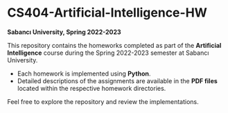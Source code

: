 # CS404-Artificial-Intelligence-HW

**Sabancı University, Spring 2022-2023**

This repository contains the homeworks completed as part of the **Artificial Intelligence** course during the Spring 2022-2023 semester at Sabancı University.

- Each homework is implemented using **Python**.
- Detailed descriptions of the assignments are available in the **PDF files** located within the respective homework directories.

Feel free to explore the repository and review the implementations.
